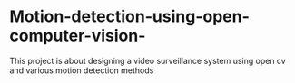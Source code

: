 # Motion-detection-using-open-computer-vision-
This project is about designing a video surveillance system using open cv and various motion detection methods 
